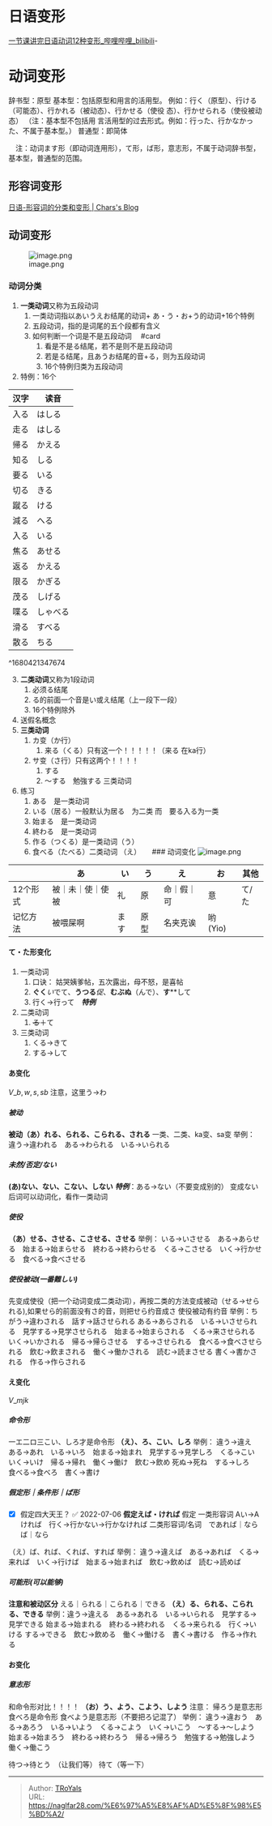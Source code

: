 # 日语变形


[一节课讲完日语动词12种变形_哔哩哔哩_bilibili](https://www.bilibili.com/video/BV1Np411f79T?spm_id_from=333.337.search-card.all.click&vd_source=338635871bb18ae304690456cef4e012)-

# 动词变形

辞书型：原型
基本型：包括原型和用言的活用型。
例如：行く（原型）、行ける（可能态）、行かれる（被动态）、行かせる（使役 态）、行かせられる（使役被动态）
（注：基本型不包括用
言活用型的过去形式。例如：行った、行かなかった、不属于基本型。）
普通型：即简体

　注：动词ます形（即动词连用形），て形，ば形，意志形，不属于动词辞书型，基本型，普通型的范围。

## 形容词变形

[日语-形容词的分类和变形 \| Chars's Blog](https://chars.tech/blog/japanese-adjective/)

## 动词变形

<figure>
<img src="http://oss.naglfar28.com/naglfar28/202304042234523.png"
alt="image.png" />
<figcaption aria-hidden="true">image.png</figcaption>
</figure>

### 动词分类

1.  **一类动词**又称为五段动词
    1.  一类动词指以あいうえお结尾的动词+ あ・う・お+う的动词+16个特例
    2.  五段动词，指的是词尾的五个段都有含义
    3.  如何判断一个词是不是五段动词　
        \#card
        1.  看是不是る结尾，若不是则不是五段动词
        2.  若是る结尾，且あうお结尾的音+る，则为五段动词
        3.  16个特例归类为五段动词
2.  特例：16个　　　

| 汉字 | 读音     |
|------|----------|
| 入る | はしる   |
| 走る | はしる   |
| 帰る | かえる   |
| 知る | しる     |
| 要る | いる     |
| 切る | きる     |
| 蹴る | ける     |
| 減る | へる     |
| 入る | いる     |
| 焦る | あせる   |
| 返る | かえる   |
| 限る | かぎる   |
| 茂る | しげる   |
| 喋る | しゃべる |
| 滑る | すべる   |
| 散る | ちる     |

\^1680421347674

3.  **二类动词**又称为1段动词
    1.  必须る结尾
    2.  る的前面一个音是い或え结尾（上一段下一段）
    3.  16个特例除外
4.  送假名概念
5.  **三类动词**
    1.  カ变（か行）
        1.  来る（くる）只有这一个！！！！！（来る 在ka行）
    2.  サ变（さ行）只有这两个！！！！
        1.  する
        2.  〜する　勉強する 三类动词
6.  练习
    1.  ある　是一类动词
    2.  いる（居る）一般默认为居る　为二类 而　要る入る为一类
    3.  始まる　是一类动词
    4.  終わる　是一类动词
    5.  作る（つくる）是一类动词（う）
    6.  食べる（たべる）二类动词 （え）
        　
        \### 动词变化
        ![image.png](http://oss.naglfar28.com/naglfar28/202304042234000.png)

|          | あ               | い   | う   | え         | お      | 其他  |
|----------|------------------|------|------|------------|---------|-------|
| 12个形式 | 被｜未｜使｜使被 | 礼   | 原   | 命｜假｜可 | 意      | て/た |
| 记忆方法 | 被喂屎啊         | ます | 原型 | 名夹克诶   | 哟(Yio) |       |

#### て・た形变化

1.  一类动词
    1.  口诀： 姑哭姨爹帖，五次露出，母不怒，是喜帖
    2.  **ぐく***い*でて、**うつる***促*、**むぶぬ**（んで）、**す**\*\*して
    3.  行く→行って　***特例***
2.  二类动词
    1.  ~~る~~＋て
3.  三类动词
    1.  くる→きて
    2.  する→して

#### あ变化

$V\_{b,w,s,sb}$
注意，这里う→わ　

##### 被动

**被动（あ）れる、られる、こられる、される**
一类、二类、ka变、sa变
举例： 違う→違われる　ある→わられる　いる→いられる　

##### 未然/否定/ない

**(あ)ない、ない、こない、しない** ***特例***：ある→ない（不要变成别的）
变成ない后词可以动词化，看作一类动词

##### 使役

**（あ）せる、させる、こさせる、させる**
举例： いる→いさせる　ある→あらせる　始まる→始まらせる　終わる→終わらせる　くる→こさせる　いく→行かせる　食べる→食べさせる

##### 使役被动(一番難しい)

先变成使役（把一个动词变成二类动词），再按二类的方法变成被动（せる→せられる),如果せら的前面没有さ的音，则把せら约音成さ
使役被动有约音
举例：ちがう→違わされる　話す→話させられる ある→あらされる　いる→いさせられる　見学する→見学させられる　始まる→始まらされる　くる→来させられる　いく→いかされる　帰る→帰らさせる　する→させられる　食べる→食べさせられる　飲む→飲まされる　働く→働かされる　読む→読まさせる
書く→書かされる　作る→作らされる

#### え变化

$V\_{mjk}$

##### 命令形

一エ二ロ三こい、しろ才是命令形
**（え）、ろ、こい、しろ**
举例： 違う→違え　ある→あれ　いる→いろ　始まる→始まれ　見学する→見学しろ　くる→こい　いく→いけ　帰る→帰れ　働く→働け　飲む→飲め
死ぬ→死ね　する→しろ　食べる→食べろ　書く→書け

##### 假定形｜条件形｜ば形

- ☒ 假定四大天王？ ✅ 2022-07-06
  **假定えば・ければ**
  假定
  一类形容词 Aい→Aければ　行く→行かない→行かなければ
  二类形容词/名词　であれば｜ならば｜なら

（え）ば、れば、くれば、すれば
举例： 違う→違えば　ある→あれば　くる→来れば　いく→行けば　始まる→始まれば　飲む→飲めば　読む→読めば

##### 可能形(可以能够)

**注意和被动区分**
える｜られる｜こられる｜できる
**（え）る、られる、こられる、できる**
举例：違う→違える　ある→あれる　いる→いられる　見学する→見学できる
始まる→始まれる　終わる→終われる　くる→来られる　行く→いける
する→できる　飲む→飲める　働く→働ける　書く→書ける　作る→作れる

#### お变化

##### 意志形

和命令形对比！！！！
**（お）う、よう、こよう、しよう**
注意： 帰ろう是意志形 食べろ是命令形 食べよう是意志形（不要把ろ记混了）
举例： 違う→違おう　ある→あろう　いる→いよう　くる→こよう　いく→いこう　〜する→〜しよう　始まる→始まろう　終わる→終わろう　帰る→帰ろう　勉強する→勉強しよう　働く→働こう

待つ→待とう　（让我们等） 待て（等一下）


---

> Author: [TRoYals](https://naglfar28.com)  
> URL: https://naglfar28.com/%E6%97%A5%E8%AF%AD%E5%8F%98%E5%BD%A2/  

